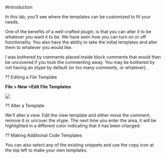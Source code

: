 #Introduction

In this lab, you'll see where the templates can be customized to fit your needs.

One of the benefits of a well-crafted plugin, is that you can alter it to be
whatever you want it to be. We have seen how you can turn on or off functionality. 
You also have the ability to take the initial templates and alter them to whatever 
you would like.

I was bothered by comments placed inside block comments that would then be uncovered if 
you took the commenting away. You may be bothered by not having an xtype by default 
(or too many comments, or whatever).

?? Editing a File Template

**File > New >Edit File Templates**

<img src="resources/images/plugin/editfiletemplates.jpg"/>

?? Alter a Template

We'll alter a view. Edit the view template and either move the comment, remove it or uncover the xtype. 
The next time you enter the area, it will be highlighted in a different color indicating that it has been changed.

?? Making Additional Code Templates

You can also select any of the existing snippets and use the copy icon at the top left to make your own templates.